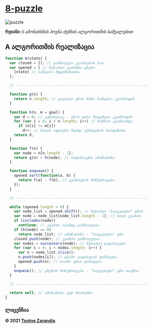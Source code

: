 # [8-puzzle](https://tsotnezarandia.github.io/8-puzzle)

![puzzle](https://tsotnezarandia.github.io/8-puzzle/8-puzzle.png)

**რვიანი**-_ს ამონახსნის პოვნა ძებნის ალგორითმის საშუალებით_

## A ალგორითმის რეალიზაცია

```javascript
function A(state) {
  var closed = []; // განხილული კვანძების სია
  var opened = [ // შესაძლო კვანძთა გზები
    [state] // საწყისი მდგომარეობა
  ];

  // ------------------------------------------------------------

  function g(n) {
    return n.length; // გავლილი გზის წონა საწყისი კვანძიდან
  }

  function h(n, m = goal) {
    var d = 0; // ევრისტიკა - გზის ფასი მოცემული კვანძიდან
    for (var i = 0; i < n.length; i++) // მიზნის კვანძამდე
      if (n[i] != m[i])
        d++; // სხვის ადგილზე მყოფი უჯრედების რაოდენობა
    return d;
  }

  function f(n) {
    var node = n[n.length - 1];
    return g(n) + h(node); // ოპტიმალური ამონახსნი
  }

  function enqueue() {
    opened.sort(function(a, b) {
      return f(a) - f(b); // კვანძების მოწესრიგება
    });
  }

  // ------------------------------------------------------------

  while (opened.length > 0) {
    var node_list = opened.shift(); // შესაძლო "საუკეთესო" გზის
    var node = node_list[node_list.length - 1]; // ბოლო კვანძი
    if (includes(node))
      continue; // კვანძი აქამდე განხილულია
    if (h(node) == 0)
      return node_list; // ამონახსნი - "საუკეთესო" გზა
    closed.push(node); // კვანძი განხილულია
    var nodes = successors(node); // შესაძლო გადასვლები
    for (var i = 0; i < nodes.length; i++) {
      var n = node_list.slice();
      n.push(nodes[i]); // გზაში გადასვლის დამატება
      opened.push(n); // სიაში გზის დამატება
    }
    enqueue(); // გზების მოწესრიგება - "საუკეთესო" გზა თავშია
  }

  // ------------------------------------------------------------

  return null; // ამონახსნი ვერ მოიძებნა
}
```

### ლიცენზია

**© 2021 [Tsotne Zarandia](https://github.com/tsotnezarandia)**

[//]: # "LINKS"

